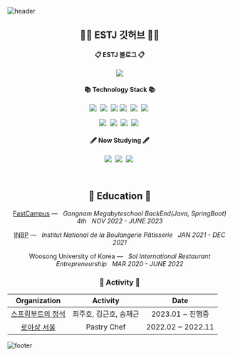 ![header](https://capsule-render.vercel.app/api?type=slice&color=30A9DE&height=60&section=header)

<div align=center>
 <h2 align="center">👨‍💻 ESTJ 깃허브 👨‍💻</h2>
 <p align="center">
  
  <h4 align="center">📋 ESTJ 블로그 📋</h4> 
  <a href="https://velog.io/@jaegeunsong_1997">
   <img src="https://img.shields.io/badge/Tech blog-white?style=for-the-badge&logo=Velog&logoColor=black" />
  </a>
 </p>
 
<h4 align="center">📚 Technology Stack 📚</h4> 
 <p align="center">
  <img src="https://img.shields.io/badge/-JAVA-orange"/>&nbsp
  <img src="https://img.shields.io/badge/-SpringBoot-navy"/>&nbsp
  <img src="https://img.shields.io/badge/-JPA-blue"/>
  <img src="https://img.shields.io/badge/-Python-yellow"/>&nbsp
  <img src="https://img.shields.io/badge/-AWS-black"/>&nbsp
  <img src="https://img.shields.io/badge/-MySQL-blue"/>&nbsp
 </p>
 <p align="center">
  <img src="https://img.shields.io/badge/-Javascript-green"/>&nbsp
  <img src="https://img.shields.io/badge/-Typescript-red"/>&nbsp
  <img src="https://img.shields.io/badge/-NestJS-grey"/>&nbsp
  <img src="https://img.shields.io/badge/-TypeORM-white"/>&nbsp 
 </p>

<h4 align="center">🖋️ Now Studying 🖋️</h4> 
 <p align="center">
  <img src="https://img.shields.io/badge/-MSA-yellow"/>&nbsp
  <img src="https://img.shields.io/badge/-SpringBoot-navy"/>&nbsp
  <img src="https://img.shields.io/badge/-Computer Science-whilte"/>&nbsp
 </p>



</div>

<div align="center">
 <br>
  <h2 align="center">🏫 Education 🏫</h2>
  <p align="center">
 
  [FastCampus](https://fastcampus.co.kr/b2g_MegabyteSchool_backend) — &nbsp; <em> Gangnam Megabyteschool BackEnd(Java, SpringBoot) 4th &nbsp;   NOV  2022 - JUNE  2023</em>
  
  [INBP](https://inbp.wsi.ac.kr:446/main/index.jsp) — &nbsp; <em> Institut National de la Boulangerie Pâtisserie &nbsp;   JAN  2021 - DEC  2021</em>

  Woosong University of Korea —  &nbsp; <em>Sol International Restaurant Entrepreneurship &nbsp;   MAR  2020 - JUNE 2022</em>

  </p>   

<h3 align="center"> 🧩 Activity 🧩</h3>

|Organization|Activity|Date|
|:---:|:---:|:---:|
|[스프링부트의 정석](https://velog.io/@jaegeunsong_1997/series/%EC%8A%A4%ED%94%84%EB%A7%81%EB%B6%80%ED%8A%B8%EC%9D%98-%EC%A0%95%EC%84%9D)|최주호, 김근호, 송재근|2023.01 ~ 진행중|
|[로아상 서울](https://www.instagram.com/roissant_official/)|Pastry Chef|2022.02 ~ 2022.11|
 
</div>

![footer](https://capsule-render.vercel.app/api?type=slice&color=EFDC05&height=40&section=footer)
